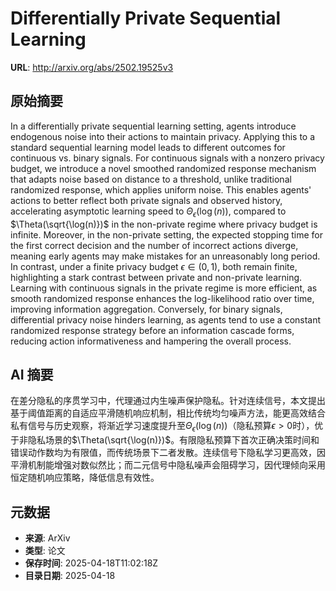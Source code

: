 # Differentially Private Sequential Learning

**URL**: http://arxiv.org/abs/2502.19525v3

## 原始摘要

In a differentially private sequential learning setting, agents introduce
endogenous noise into their actions to maintain privacy. Applying this to a
standard sequential learning model leads to different outcomes for continuous
vs. binary signals. For continuous signals with a nonzero privacy budget, we
introduce a novel smoothed randomized response mechanism that adapts noise
based on distance to a threshold, unlike traditional randomized response, which
applies uniform noise. This enables agents' actions to better reflect both
private signals and observed history, accelerating asymptotic learning speed to
$\Theta_{\epsilon}(\log(n))$, compared to $\Theta(\sqrt{\log(n)})$ in the
non-private regime where privacy budget is infinite. Moreover, in the
non-private setting, the expected stopping time for the first correct decision
and the number of incorrect actions diverge, meaning early agents may make
mistakes for an unreasonably long period. In contrast, under a finite privacy
budget $\epsilon \in (0,1)$, both remain finite, highlighting a stark contrast
between private and non-private learning. Learning with continuous signals in
the private regime is more efficient, as smooth randomized response enhances
the log-likelihood ratio over time, improving information aggregation.
Conversely, for binary signals, differential privacy noise hinders learning, as
agents tend to use a constant randomized response strategy before an
information cascade forms, reducing action informativeness and hampering the
overall process.


## AI 摘要

在差分隐私的序贯学习中，代理通过内生噪声保护隐私。针对连续信号，本文提出基于阈值距离的自适应平滑随机响应机制，相比传统均匀噪声方法，能更高效结合私有信号与历史观察，将渐近学习速度提升至$\Theta_{\epsilon}(\log(n))$（隐私预算$\epsilon>0$时），优于非隐私场景的$\Theta(\sqrt{\log(n)})$。有限隐私预算下首次正确决策时间和错误动作数均为有限值，而传统场景下二者发散。连续信号下隐私学习更高效，因平滑机制能增强对数似然比；而二元信号中隐私噪声会阻碍学习，因代理倾向采用恒定随机响应策略，降低信息有效性。

## 元数据

- **来源**: ArXiv
- **类型**: 论文
- **保存时间**: 2025-04-18T11:02:18Z
- **目录日期**: 2025-04-18
